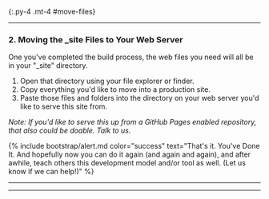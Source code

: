 {:.py-4 .mt-4 #move-files}
***

### 2. Moving the _site Files to Your Web Server

One you've completed the build process, the web files you need will all be in your "_site" directory. 

1. Open that directory using your file explorer or finder.
2. Copy everything you'd like to move into a production site.
3. Paste those files and folders into the directory on your web server you'd like to serve this site from. 

*Note: If you'd like to serve this up from a GitHub Pages enabled repository, that also could be doable. Talk to us.*

{% include bootstrap/alert.md color="success" text="That's it. You've Done It. And hopefully now you can do it again (and again and again), and after awhile, teach others this development model and/or tool as well. (Let us know if we can help!)" %}


<hr class="my-4" />
<hr class="my-4" />

<!--<div class="alert-warning p-4">
{%capture noteonjekyll %}
#### Note on Jekyll

Jekyll will work its Jekyll/Liquid/Markdown magic on any file in a folder that starts with an underscore ('_') or any file that starts with a YML portion, which starts on the first line with a "---" and ends after the assigned metadata (or no assigned metadata) with another line reading "---"

I'll provide this page's YML as an example:

{:.ml-4}
    `---`
    `title: Deploying the Collection`
    `step: 8`
    `---`

Then everything I'm writing here is below that. 

Jekyll uses that metadata to create the page, or any of the other commands you might need. 
{%endcapture%}
{{noteonjekyll | markdownify}}
</div>-->